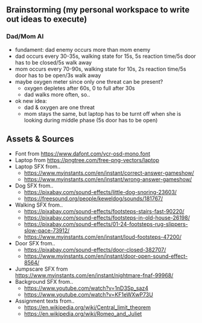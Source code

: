 ## Brainstorming (my personal workspace to write out ideas to execute)
### Dad/Mom AI
- fundament: dad enemy occurs more than mom enemy
- dad occurs every 30-35s, walking state for 15s, 5s reaction time/5s door has to be closed/5s walk away
- mom occurs every 70-90s, walking state for 10s, 2s reaction time/5s door has to be open/3s walk away
- maybe oxygen meter since only one threat can be present?
	- oxygen depletes after 60s, 0 to full after 30s
	- dad walks more often, so..
- ok new idea:
	- dad & oxygen are one threat
	- mom stays the same, but laptop has to be turnt off when she is looking during middle phase (5s door has to be open)

## Assets & Sources
- Font from https://www.dafont.com/vcr-osd-mono.font
- Laptop from https://pngtree.com/free-png-vectors/laptop
- Laptop SFX from..
	- https://www.myinstants.com/en/instant/correct-answer-gameshow/
	- https://www.myinstants.com/en/instant/wrong-answer-gameshow/
- Dog SFX from..
	- https://pixabay.com/sound-effects/little-dog-snoring-23603/
	- https://freesound.org/people/keweldog/sounds/181767/
- Walking SFX from..
	- https://pixabay.com/sound-effects/footsteps-stairs-fast-90220/
	- https://pixabay.com/sound-effects/footsteps-in-old-house-26198/
	- https://pixabay.com/sound-effects/01-24-footsteps-rug-slippers-slow-pace-73912/
	- https://www.myinstants.com/en/instant/loud-footsteps-47200/
- Door SFX from..
	- https://pixabay.com/sound-effects/door-closed-382707/
	- https://www.myinstants.com/en/instant/door-open-sound-effect-8564/
- Jumpscare SFX from https://www.myinstants.com/en/instant/nightmare-fnaf-99968/
- Background SFX from..
	- https://www.youtube.com/watch?v=1nD3Sp_saz4
	- https://www.youtube.com/watch?v=KF1eWXwP73U
- Assignment texts from..
	- https://en.wikipedia.org/wiki/Central_limit_theorem
	- https://en.wikipedia.org/wiki/Romeo_and_Juliet
